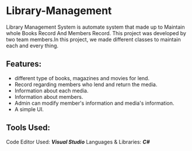 # Library-Management

Library Management System is automate system that made up to Maintain whole Books Record And Members Record. This project was developed by two team members.In this project, we made different classes to maintain each and every thing. 

## Features:
* different type of books, magazines and movies for lend.<br>
* Record regarding members who lend and return the media.<br>
* Information about each media.<br>
* Information about members.<br>
* Admin can modify member's information and media's information.<br>
* A simple UI.

## Tools Used:

Code Editor Used: ***Visual Studio***
Languages & Libraries: ***C#***

